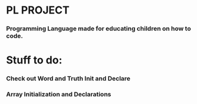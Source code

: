 # PL PROJECT
### Programming Language made for educating children on how to code.

# Stuff to do:
### Check out Word and Truth Init and Declare
### Array Initialization and Declarations
